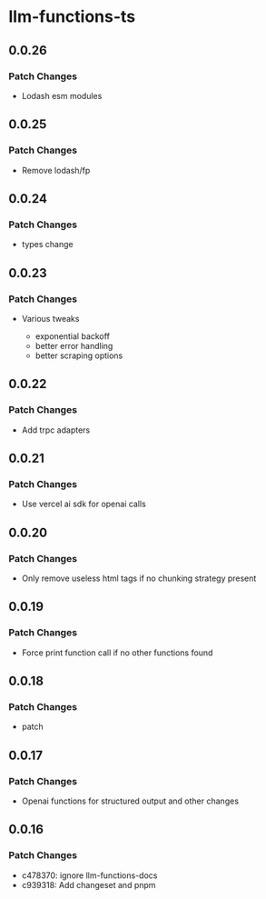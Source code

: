 # llm-functions-ts

## 0.0.26

### Patch Changes

- Lodash esm modules

## 0.0.25

### Patch Changes

- Remove lodash/fp

## 0.0.24

### Patch Changes

- types change

## 0.0.23

### Patch Changes

- Various tweaks

  - exponential backoff
  - better error handling
  - better scraping options

## 0.0.22

### Patch Changes

- Add trpc adapters

## 0.0.21

### Patch Changes

- Use vercel ai sdk for openai calls

## 0.0.20

### Patch Changes

- Only remove useless html tags if no chunking strategy present

## 0.0.19

### Patch Changes

- Force print function call if no other functions found

## 0.0.18

### Patch Changes

- patch

## 0.0.17

### Patch Changes

- Openai functions for structured output and other changes

## 0.0.16

### Patch Changes

- c478370: ignore llm-functions-docs
- c939318: Add changeset and pnpm
